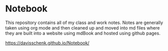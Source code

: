 # Notebook
This repository contains all of my class and work notes. Notes are generally taken using org mode and then cleaned up and moved into md files where they are built into a website using mdBook and hosted using github pages.

https://davisschenk.github.io/Notebook/

